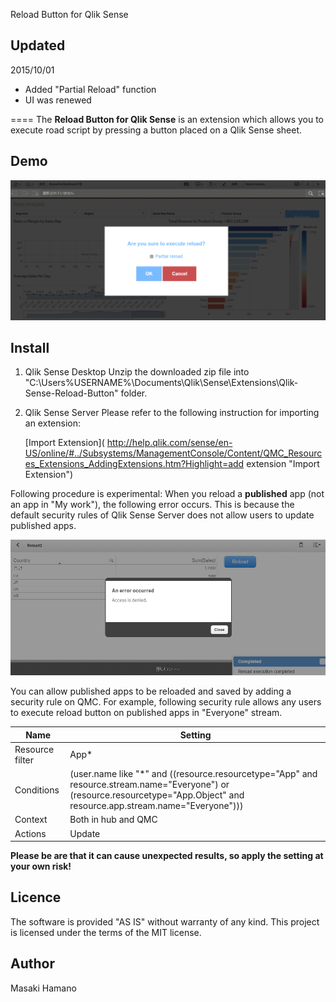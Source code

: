 Reload Button for Qlik Sense

## Updated
2015/10/01
- Added "Partial Reload" function 
- UI was renewed

====
The **Reload Button for Qlik Sense** is an extension which allows you to execute road script by pressing a button placed on a Qlik Sense sheet.

## Demo

![Alt text](./images/demo.png)

## Install
1. Qlik Sense Desktop
Unzip the downloaded zip file into "C:\Users\%USERNAME%\Documents\Qlik\Sense\Extensions\Qlik-Sense-Reload-Button" folder.

2. Qlik Sense Server
Please refer to the following instruction for importing an extension:

	[Import Extension]( http://help.qlik.com/sense/en-US/online/#../Subsystems/ManagementConsole/Content/QMC_Resources_Extensions_AddingExtensions.htm?Highlight=add extension "Import Extension")

Following procedure is experimental:
When you reload a **published** app (not an app in "My work"), the following error occurs. This is because the default security rules of Qlik Sense Server does not allow users to update published apps. 

![Alt text](./images/error.png)

You can allow published apps to be reloaded and saved by adding a security rule on QMC. For example, following security rule allows any users to execute reload button on published apps in "Everyone" stream.

|Name|Setting|
|---|---|
|Resource filter|App*|
|Conditions|(user.name like "*" and ((resource.resourcetype="App" and resource.stream.name="Everyone")  or (resource.resourcetype="App.Object" and resource.app.stream.name="Everyone")))|
|Context|Both in hub and QMC|
|Actions|Update|

**Please be are that it can cause unexpected results, so apply the setting at your own risk!**

## Licence
The software is provided "AS IS" without warranty of any kind. This project is licensed under the terms of the MIT license.

## Author
Masaki Hamano